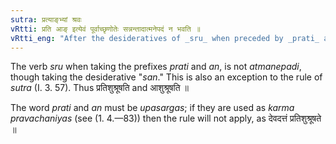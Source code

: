 ```yaml
---
sutra: प्रत्याङ्भ्यां श्रवः
vRtti: प्रति आङ् इत्येवं पूर्वाच्छृणोतेः सन्नन्तादात्मनेपदं न भवति ॥
vRtti_eng: "After the desideratives of _sru_ when preceded by _prati_ and _an_ the _Atmanepada_ is not used."
---
```

The verb _sru_ when taking the prefixes _prati_ and _an_, is not _atmanepadi_, though taking the desiderative "_san_." This is also an exception to the rule of _sutra_ (I. 3. 57). Thus प्रतिशुश्रूषति and आशुश्रूषति ॥

The word _prati_ and _an_ must be _upasargas_; if they are used as _karma_ _pravachaniyas_ (see (1. 4.—83)) then the rule will not apply, as देवदत्तं प्रतिशुश्रूषते ॥
